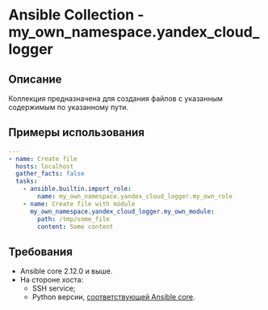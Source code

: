 # Ansible Collection - my_own_namespace.yandex_cloud_logger

## Описание

Коллекция предназначена для создания файлов с указанным содержимым по указанному пути.

## Примеры использования

```yml
---
- name: Create file
  hosts: localhost
  gather_facts: false
  tasks:
    - ansible.builtin.import_role:
        name: my_own_namespace.yandex_cloud_logger.my_own_role
    - name: Create file with module
      my_own_namespace.yandex_cloud_logger.my_own_module:
        path: /tmp/some_file
        content: Some content
```

## Требования

* Ansible core 2.12.0 и выше.
* На стороне хоста: 
    * SSH service;
    * Python версии, [соответствующей Ansible core](https://docs.ansible.com/ansible/latest/reference_appendices/release_and_maintenance.html#ansible-core-support-matrix).
